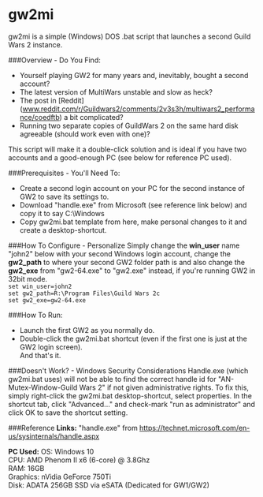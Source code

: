 # gw2mi
gw2mi is a simple (Windows) DOS .bat script that launches a second Guild Wars 2 instance.

###Overview - Do You Find:
* Yourself playing GW2 for many years and, inevitably, bought a second account?
* The latest version of MultiWars unstable and slow as heck?
* The post in [Reddit] (www.reddit.com/r/Guildwars2/comments/2v3s3h/multiwars2_performance/coedftb) a bit complicated?
* Running two separate copies of GuildWars 2 on the same hard disk agreeable (should work even with one)?

This script will make it a double-click solution and is ideal if you have two accounts and a good-enough PC (see below for reference PC used).

###Prerequisites - You'll Need To:
* Create a second login account on your PC for the second instance of GW2 to save its settings to.
* Download "handle.exe" from Microsoft (see reference link below) and copy it to say C:\Windows
* Copy gw2mi.bat template from here, make personal changes to it and create a desktop-shortcut.

###How To Configure - Personalize
Simply change the **win_user** name "john2" below with your second Windows login account, change the **gw2_path** to where your second GW2 folder path is and also change the **gw2_exe** from "gw2-64.exe" to "gw2.exe" instead, if you're running GW2 in 32bit mode.  
`set win_user=john2`  
`set gw2_path=R:\Program Files\Guild Wars 2c`  
`set gw2_exe=gw2-64.exe`

###How To Run:
* Launch the first GW2 as you normally do.
* Double-click the gw2mi.bat shortcut (even if the first one is just at the GW2 login screen).  
And that's it.

###Doesn't Work? - Windows Security Considerations
Handle.exe (which gw2mi.bat uses) will not be able to find the correct handle id for "AN-Mutex-Window-Guild Wars 2" if not given administrative rights. To fix this, simply right-click the gw2mi.bat desktop-shortcut, select properties. In the shortcut tab, click "Advanced..." and check-mark "run as administrator" and click OK to save the shortcut setting.

###Reference
**Links:**
"handle.exe" from https://technet.microsoft.com/en-us/sysinternals/handle.aspx

**PC Used:**
OS: Windows 10  
CPU: AMD Phenom II x6 (6-core) @ 3.8Ghz  
RAM: 16GB  
Graphics: nVidia GeForce 750Ti  
Disk: ADATA 256GB SSD via eSATA (Dedicated for GW1/GW2)
